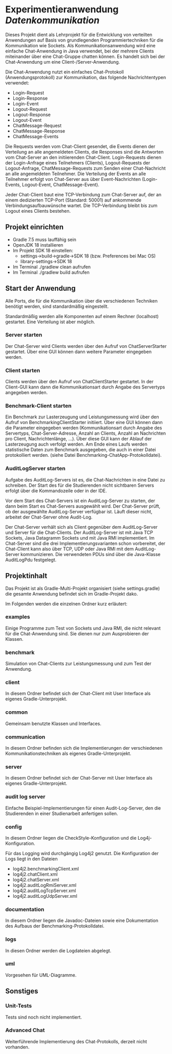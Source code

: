 # Experimentieranwendung **_Datenkommunikation_**

Dieses Projekt dient als Lehrprojekt für die Entwicklung von verteilten Anwendungen auf Basis von grundlegenden
Programmiertechniken für die Kommunikation wie Sockets. Als Kommunikationsanwendung wird eine einfache Chat-Anwendung in
Java verwendet, bei der mehrere Clients miteinander über eine Chat-Gruppe chatten können. Es handelt sich bei der
Chat-Anwendung um eine Client-/Server-Anwendung.

Die Chat-Anwendung nutzt ein einfaches Chat-Protokoll (Anwendungsprotokoll) zur Kommunikation, das folgende
Nachrichtentypen verwendet:

- Login-Request
- Login-Response
- Login-Event
- Logout-Request
- Logout-Response
- Logout-Event
- ChatMessage-Request
- ChatMessage-Response
- ChatMessage-Events

Die Requests werden vom Chat-Client gesendet, die Events dienen der Verteilung an alle angemeldeten Clients, die
Responses sind die Antworten vom Chat-Server an den initiierenden Chat-Client. Login-Requests dienen der Login-Anfrage
eines Teilnehmers (Clients), Logout-Requests der Logout-Anfrage, ChatMessage-Requests zum Senden einer Chat-Nachricht an
alle angemeldeten Teilnehmer.
Die Verteilung der Events an alle Teilnehmer erfolgt von Chat-Server aus über Event-Nachrichten (Login-Events,
Logout-Event, ChatMessage-Event).

Jeder Chat-Client baut eine TCP-Verbindung zum Chat-Server auf, der an einem dedizierten TCP-Port (Standard: 50001) auf
ankommende Verbindungsaufbauwünsche wartet. Die TCP-Verbindung bleibt bis zum Logout eines Clients bestehen.

## Projekt einrichten

- Gradle 7.5 muss lauffähig sein
- OpenJDK 18 installieren
- Im Projekt SDK 18 einstellen:
    - settings->build->gradle->SDK 18 (bzw. Preferences bei Mac OS)
    - library-settings->SDK 18
- Im Terminal ./gradlew clean aufrufen
- Im Terminal ./gradlew build aufrufen

## Start der Anwendung

Alle Ports, die für die Kommunikation über die verschiedenen Techniken benötigt werden, sind standardmäßig eingestellt.

Standardmäßig werden alle Komponenten auf einem Rechner (localhost) gestartet. Eine Verteilung ist aber möglich.

### Server starten

Der Chat-Server wird Clients werden über den Aufruf von ChatServerStarter gestartet. Über eine GUI können dann weitere
Parameter eingegeben werden.

### Client starten

Clients werden über den Aufruf von ChatClientStarter gestartet. In der Client-GUI kann dann die Kommunikationsart durch
Angabe des Servertyps angegeben werden.

### Benchmark-Client starten

Ein Benchmark zur Lasterzeugung und Leistungsmessung wird über den Aufruf von BenchmarkingClientStarter initiiert. Über
eine GUI können dann die Parameter eingegeben werden (Kommunikationsart durch Angabe des Servertyps,
Chat-Server-Adresse, Anzahl an Clients, Anzahl an Nachrichten pro Client, Nachrichtenlänge, ...).
Über diese GUI kann der Ablauf der Lasterzeugung auch verfolgt werden. Am Ende eines Laufs werden statistische Daten zum
Benchmark ausgegeben, die auch in einer Datei protokolliert werden.
(siehe Datei Benchmarking-ChatApp-Protokolldatei).

### AuditLogServer starten

Aufgabe des AuditLog-Servers ist es, die Chat-Nachrichten in eine Datei zu schreiben.
Der Start des für die Studierenden nicht sichtbaren Servers erfolgt über die Kommandozeile oder in der IDE.

Vor dem Start des Chat-Servers ist ein AuditLog-Server zu starten, der dann beim Start es Chat-Servers ausgewählt wird.
Der Chat-Server prüft, ob der ausgewählte AuditLog-Server verfügbar ist.
Läuft dieser nicht, arbeitet der Chat-Server ohne Audit-Log.

Der Chat-Server verhält sich als Client gegenüber dem AuditLog-Server und Server für die Chat-Clients.
Der AuditLog-Server ist mit Java TCP Sockets, Java Datagramm Sockets und mit Java RMI implementiert. Im Chat-Server sind
die drei Implementierungsvarianten schon vorbereitet, der Chat-Client kann also über TCP, UDP oder Java RMI mit dem
AuditLog-Server kommunizieren. Die verwendeten PDUs sind über die Java-Klasse AuditLogPdu festgelegt.

## Projektinhalt

Das Projekt ist als Gradle-Multi-Projekt organisiert (siehe settings.gradle)
die gesamte Anwendung befindet sich im Gradle-Projekt dako.

Im Folgenden werden die einzelnen Ordner kurz erläutert:

### examples

Einige Programme zum Test von Sockets und Java RMI, die nicht relevant für die Chat-Anwendung sind. Sie dienen nur zum
Ausprobieren der Klassen.

### benchmark

Simulation von Chat-Clients zur Leistungsmessung und zum Test der Anwendung.

### client

In diesem Ordner befindet sich der Chat-Client mit User Interface als eigenes Gradle-Unterprojekt.

### common

Gemeinsam benutzte Klassen und Interfaces.

### communication

In diesem Ordner befinden sich die Implementierungen der verschiedenen Kommunikationstechniken als eigenes
Gradle-Unterprojekt.

### server

In diesem Ordner befindet sich der Chat-Server mit User Interface als eigenes Gradle-Unterprojekt.

### audit log server

Einfache Beispiel-Implementierungen für einen Audit-Log-Server, den die Studierenden in einer Studienarbeit anfertigen
sollen.

### config

In diesem Ordner liegen die CheckStyle-Konfiguration und die Log4j-Konfiguration.

Für das Logging wird durchgängig Log4j2 genutzt. Die Konfiguration der Logs liegt in den Dateien

- log4j2.benchmarkingClient.xml
- log4j2.chatClient.xml
- log4j2.chatServer.xml
- log4j2.auditLogRmiServer.xml
- log4j2.auditLogTcpServer.xml
- log4j2.auditLogUdpServer.xml

### documentation

In diesem Ordner liegen die Javadoc-Dateien sowie eine Dokumentation des Aufbaus der Benchmarking-Protokolldatei.

### logs

In diesen Ordner werden die Logdateien abgelegt.

### uml

Vorgesehen für UML-Diagramme.

## Sonstiges

### Unit-Tests

Tests sind noch nicht implementiert.

### Advanced Chat

Weiterführende Implementierung des Chat-Protokolls, derzeit nicht vorhanden.